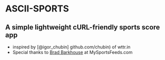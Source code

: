 # ASCII-SPORTS

## A simple lightweight cURL-friendly sports score app

- inspired by [@igor_chubin] github.com/chubin) of wttr.in
- Special thanks to [Brad Barkhouse](github.com/bradbarkhouse) at MySportsFeeds.com
